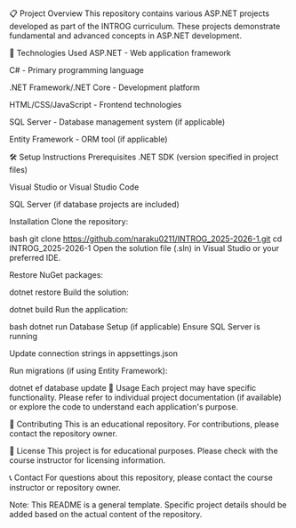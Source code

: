 📋 Project Overview
This repository contains various ASP.NET projects developed as part of the INTROG curriculum. These projects demonstrate fundamental and advanced concepts in ASP.NET development.

🚀 Technologies Used
ASP.NET - Web application framework

C# - Primary programming language

.NET Framework/.NET Core - Development platform

HTML/CSS/JavaScript - Frontend technologies

SQL Server - Database management system (if applicable)

Entity Framework - ORM tool (if applicable)

🛠️ Setup Instructions
Prerequisites
.NET SDK (version specified in project files)

Visual Studio or Visual Studio Code

SQL Server (if database projects are included)

Installation
Clone the repository:

bash
git clone https://github.com/naraku0211/INTROG_2025-2026-1.git
cd INTROG_2025-2026-1
Open the solution file (.sln) in Visual Studio or your preferred IDE.

Restore NuGet packages:

dotnet restore
Build the solution:

dotnet build
Run the application:

bash
dotnet run
Database Setup (if applicable)
Ensure SQL Server is running

Update connection strings in appsettings.json

Run migrations (if using Entity Framework):

dotnet ef database update
📖 Usage
Each project may have specific functionality. Please refer to individual project documentation (if available) or explore the code to understand each application's purpose.

🤝 Contributing
This is an educational repository. For contributions, please contact the repository owner.

📝 License
This project is for educational purposes. Please check with the course instructor for licensing information.

📞 Contact
For questions about this repository, please contact the course instructor or repository owner.

Note: This README is a general template. Specific project details should be added based on the actual content of the repository.
